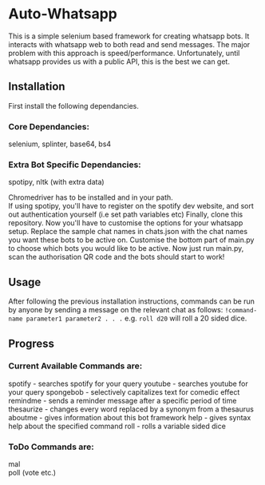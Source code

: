 # Auto-Whatsapp

This is a simple selenium based framework for creating whatsapp bots. It interacts with whatsapp web to both read and send messages. The major problem with this approach is speed/performance. Unfortunately, until whatsapp provides us with a public API, this is the best we can get.

## Installation  
First install the following dependancies.

### Core Dependancies:  
selenium, splinter, base64, bs4  

### Extra Bot Specific Dependancies:  
spotipy, nltk (with extra data)  

Chromedriver has to be installed and in your path.  
If using spotipy, you'll have to register on the spotify dev website, and sort out authentication yourself (i.e set path variables etc)
Finally, clone this repository. Now you'll have to customise the options for your whatsapp setup.
Replace the sample chat names in chats.json with the chat names you want these bots to be active on.
Customise the bottom part of main.py to choose which bots you would like to be active.
Now just run main.py, scan the authorisation QR code and the bots should start to work!

## Usage
After following the previous installation instructions, commands can be run by anyone by sending a message on the relevant chat as follows:
`!command-name parameter1 parameter2 . . .`
e.g.
`roll d20` will roll a 20 sided dice.

## Progress

### Current Available Commands are:
spotify - searches spotify for your query
youtube - searches youtube for your query
spongebob - selectively capitalizes text for comedic effect
remindme - sends a reminder message after a specific period of time
thesaurize - changes every word replaced by a synonym from a thesaurus
aboutme - gives information about this bot framework
help - gives syntax help about the specified command
roll - rolls a variable sided dice

### ToDo Commands are:  
mal  
poll (vote etc.)  
